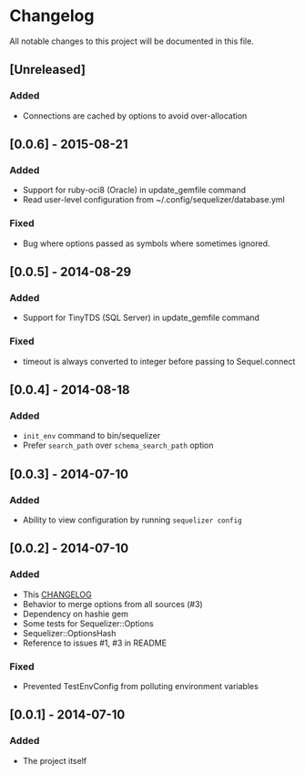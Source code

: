 # Changelog
All notable changes to this project will be documented in this file.

## [Unreleased]

### Added
- Connections are cached by options to avoid over-allocation

## [0.0.6] - 2015-08-21

### Added
- Support for ruby-oci8 (Oracle) in update_gemfile command
- Read user-level configuration from ~/.config/sequelizer/database.yml

### Fixed
- Bug where options passed as symbols where sometimes ignored.

## [0.0.5] - 2014-08-29

### Added
- Support for TinyTDS (SQL Server) in update_gemfile command

### Fixed
- timeout is always converted to integer before passing to Sequel.connect

## [0.0.4] - 2014-08-18

### Added
- `init_env` command to bin/sequelizer
- Prefer `search_path` over `schema_search_path` option

## [0.0.3] - 2014-07-10

### Added
- Ability to view configuration by running `sequelizer config`

## [0.0.2] - 2014-07-10

### Added
- This [CHANGELOG](http://keepachangelog.com/)
- Behavior to merge options from all sources (#3)
- Dependency on hashie gem
- Some tests for Sequelizer::Options
- Sequelizer::OptionsHash
- Reference to issues #1, #3 in README

### Fixed
- Prevented TestEnvConfig from polluting environment variables

## [0.0.1] - 2014-07-10

### Added
- The project itself
